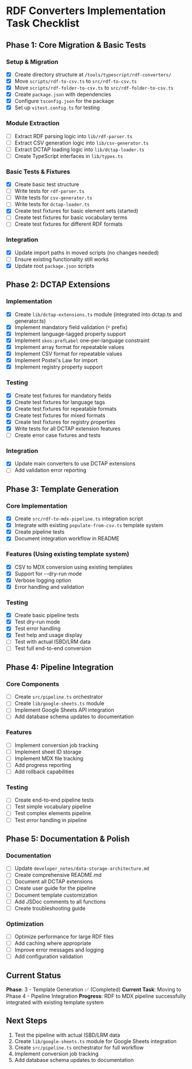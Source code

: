 # RDF Converters Implementation Task Checklist

## Phase 1: Core Migration & Basic Tests

### Setup & Migration
- [x] Create directory structure at `/tools/typescript/rdf-converters/`
- [x] Move `scripts/rdf-to-csv.ts` to `src/rdf-to-csv.ts`
- [x] Move `scripts/rdf-folder-to-csv.ts` to `src/rdf-folder-to-csv.ts`
- [x] Create `package.json` with dependencies
- [x] Configure `tsconfig.json` for the package
- [x] Set up `vitest.config.ts` for testing

### Module Extraction
- [ ] Extract RDF parsing logic into `lib/rdf-parser.ts`
- [ ] Extract CSV generation logic into `lib/csv-generator.ts`
- [ ] Extract DCTAP loading logic into `lib/dctap-loader.ts`
- [ ] Create TypeScript interfaces in `lib/types.ts`

### Basic Tests & Fixtures
- [x] Create basic test structure
- [ ] Write tests for `rdf-parser.ts`
- [ ] Write tests for `csv-generator.ts`
- [ ] Write tests for `dctap-loader.ts`
- [x] Create test fixtures for basic element sets (started)
- [ ] Create test fixtures for basic vocabulary terms
- [ ] Create test fixtures for different RDF formats

### Integration
- [x] Update import paths in moved scripts (no changes needed)
- [ ] Ensure existing functionality still works
- [x] Update root `package.json` scripts

## Phase 2: DCTAP Extensions

### Implementation
- [x] Create `lib/dctap-extensions.ts` module (integrated into dctap.ts and generator.ts)
- [x] Implement mandatory field validation (`*` prefix)
- [x] Implement language-tagged property support
- [x] Implement `skos:prefLabel` one-per-language constraint
- [x] Implement array format for repeatable values
- [x] Implement CSV format for repeatable values
- [x] Implement Postel's Law for import
- [x] Implement registry property support

### Testing
- [x] Create test fixtures for mandatory fields
- [x] Create test fixtures for language tags
- [x] Create test fixtures for repeatable formats
- [x] Create test fixtures for mixed formats
- [x] Create test fixtures for registry properties
- [x] Write tests for all DCTAP extension features
- [ ] Create error case fixtures and tests

### Integration
- [x] Update main converters to use DCTAP extensions
- [ ] Add validation error reporting

## Phase 3: Template Generation

### Core Implementation
- [x] Create `src/rdf-to-mdx-pipeline.ts` integration script
- [x] Integrate with existing `populate-from-csv.ts` template system
- [x] Create pipeline tests
- [x] Document integration workflow in README

### Features (Using existing template system)
- [x] CSV to MDX conversion using existing templates
- [x] Support for --dry-run mode
- [x] Verbose logging option
- [x] Error handling and validation

### Testing
- [x] Create basic pipeline tests
- [x] Test dry-run mode
- [x] Test error handling
- [x] Test help and usage display
- [ ] Test with actual ISBD/LRM data
- [ ] Test full end-to-end conversion

## Phase 4: Pipeline Integration

### Core Components
- [ ] Create `src/pipeline.ts` orchestrator
- [ ] Create `lib/google-sheets.ts` module
- [ ] Implement Google Sheets API integration
- [ ] Add database schema updates to documentation

### Features
- [ ] Implement conversion job tracking
- [ ] Implement sheet ID storage
- [ ] Implement MDX file tracking
- [ ] Add progress reporting
- [ ] Add rollback capabilities

### Testing
- [ ] Create end-to-end pipeline tests
- [ ] Test simple vocabulary pipeline
- [ ] Test complex elements pipeline
- [ ] Test error handling in pipeline

## Phase 5: Documentation & Polish

### Documentation
- [ ] Update `developer_notes/data-storage-architecture.md`
- [ ] Create comprehensive README.md
- [ ] Document all DCTAP extensions
- [ ] Create user guide for the pipeline
- [ ] Document template customization
- [ ] Add JSDoc comments to all functions
- [ ] Create troubleshooting guide

### Optimization
- [ ] Optimize performance for large RDF files
- [ ] Add caching where appropriate
- [ ] Improve error messages and logging
- [ ] Add configuration validation

## Current Status

**Phase**: 3 - Template Generation ✅ (Completed)
**Current Task**: Moving to Phase 4 - Pipeline Integration
**Progress**: RDF to MDX pipeline successfully integrated with existing template system

## Next Steps

1. Test the pipeline with actual ISBD/LRM data
2. Create `lib/google-sheets.ts` module for Google Sheets integration
3. Create `src/pipeline.ts` orchestrator for full workflow
4. Implement conversion job tracking
5. Add database schema updates to documentation
